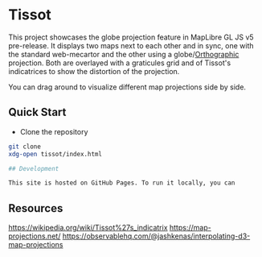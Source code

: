 # Tissot

This project showcases the globe projection feature in MapLibre GL JS v5 pre-release. It displays two maps next to each other and in sync, one with the standard web-mecartor and the other using a globe/[Orthographic](https://en.wikipedia.org/wiki/Orthographic_map_projection) projection. Both are overlayed with a graticules grid and of Tissot's indicatrices to show the distortion of the projection.

You can drag around to visualize different map projections side by side.

## Quick Start

- Clone the repository

```bash
git clone 
xdg-open tissot/index.html

## Development

This site is hosted on GitHub Pages. To run it locally, you can 
```

## Resources

https://wikipedia.org/wiki/Tissot%27s_indicatrix
https://map-projections.net/
https://observablehq.com/@jashkenas/interpolating-d3-map-projections

